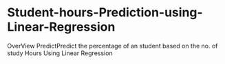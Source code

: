 # Student-hours-Prediction-using-Linear-Regression
OverView
PredictPredict the percentage of an student based on the no. of study Hours Using Linear Regression 
